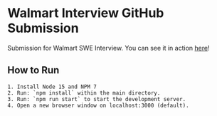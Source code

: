 # Walmart Interview GitHub Submission

Submission for Walmart SWE Interview. You can see it in action [here](https://edumorales.dev./walmart)!

## How to Run

    1. Install Node 15 and NPM 7
    2. Run: `npm install` within the main directory.
    3. Run: `npm run start` to start the development server.
    4. Open a new browser window on localhost:3000 (default).

